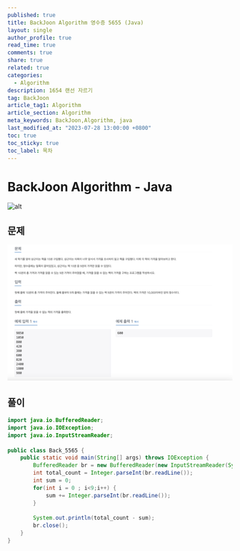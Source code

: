 ```yaml
---
published: true
title: BackJoon Algorithm 영수증 5655 (Java)
layout: single
author_profile: true
read_time: true
comments: true
share: true
related: true
categories:
  - Algorithm
description: 1654 랜선 자르기
tag: BackJoon
article_tag1: Algorithm
article_section: Algorithm
meta_keywords: BackJoon,Algorithm, java
last_modified_at: "2023-07-28 13:00:00 +0800"
toc: true
toc_sticky: true
toc_label: 목차
---
```


# BackJoon Algorithm - Java

![alt](https://d2gd6pc034wcta.cloudfront.net/images/logo@2x.png)

## 문제

![alt](/assets/images/post/Algorithm/5655.png)

## 풀이

```java
import java.io.BufferedReader;
import java.io.IOException;
import java.io.InputStreamReader;

public class Back_5565 {
    public static void main(String[] args) throws IOException {
        BufferedReader br = new BufferedReader(new InputStreamReader(System.in));
        int total_count = Integer.parseInt(br.readLine());
        int sum = 0;
        for(int i = 0 ; i<9;i++) {
            sum += Integer.parseInt(br.readLine());
        }

        System.out.println(total_count - sum);
        br.close();
    }
}



```
